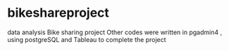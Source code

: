 # bikeshareproject
data analysis Bike sharing project 
Other codes were written in pgadmin4 , using postgreSQL and Tableau to complete  the project
